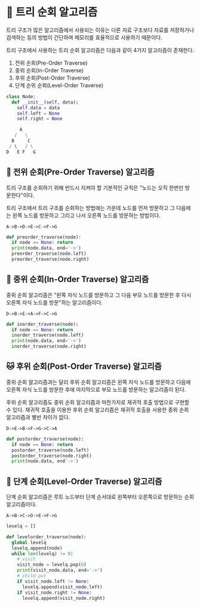 # :palm_tree: 트리 순회 알고리즘
트리 구조가 많은 알고리즘에서 사용되는 이유는 다른 자료 구조보다 자료를 저장하거나 검색하는 등의 방법이 간단하며 메모리를 효율적으로 사용하기 때문이다.

트리 구조에서 사용하는 트리 순회 알고리즘은 다음과 같이 4가지 알고리즘이 존재한다.

1. 전위 순회(Pre-Order Traverse)
2. 중위 순회(In-Order Traverse)
3. 후위 순회(Post-Order Traverse)
4. 단계 순위 순회(Level-Order Traverse)

```python
class Node:
  def __init__(self, data):
    self.data = data
    self.left = None
    self.right = None
```

```python
     A
   /   \
  B     C
 / \   / \
D   E F   G
```

## :hamster: 전위 순회(Pre-Order Traverse) 알고리즘
트리 구조를 순회하기 위해 반드시 지켜야 할 기본적인 규칙은 "노드는 오직 한번만 방문한다"이다.

트리 구조에서 트리 구조를 순회하는 방법에는 가운데 노드를 먼저 방문하고 그 다음에는 왼쪽 노드를 방문하고 그리고 나서 오른쪽 노드를 방문하는 방법이다.

`A->B->D->E->C->F->G`

```python
def preorder_traverse(node):
  if node == None: return
  print(node.data, end='->')
  preorder_traverse(node.left)
  preorder_traverse(node.right)
```

## :dog: 중위 순회(In-Order Traverse) 알고리즘
중위 순회 알고리즘은 "왼쪽 자식 노드를 방문하고 그 다음 부모 노드를 방문한 후 다시 오른쪽 자식 노드를 방문"하는 알고리즘이다.

`D->B->E->A->F->C->G`

```python
def inorder_traverse(node):
  if node == None: return
  inorder_traverse(node.left)
  print(node.data, end='->')
  inorder_traverse(node.right)
```

## :cat: 후위 순회(Post-Order Traverse) 알고리즘
중위 순회 알고리즘과는 달리 후위 순회 알고리즘은 왼쪽 자식 노드를 방문하고 다음에 오른쪽 자식 노드를 방문한 후에 마지막으로 부모 노드를 방문하는 알고리즘이 된다.

후위 순회 알고리즘도 중위 순회 알고리즘과 마찬가지로 재귀적 호출 방법으로 구현할 수 있다. 재귀적 호출을 이용한 후위 순회 알고리즘은 재귀적 호출을 사용한 중위 순회 알고리즘과 별반 차이가 없다.

`D->E->B->F->G->C->A`

```python
def postorder_traverse(node):
  if node == None: return
  postorder_traverse(node.left)
  postorder_traverse(node.right)
  print(node.data, end'->')
```

## :hamster: 단계 순회(Level-Order Traverse) 알고리즘
단계 순회 알고리즘은 루트 노드부터 단계 순서대로 왼쪽부터 오른쪽으로 방문하는 순회 알고리즘이다.

`A->B->C->D->E->F->G`

```python
levelq = []

def levelorder_traverse(node):
  global levelq
  levelq.append(node)
  while len(levelq) != 0:
    # visit
    visit_node = levelq.pop(0)
    print(visit_node.data, end='->')
    # child put
    if visit_node.left != None:
      levelq.append(visit_node.left)
    if visit_node.right != None:
      levelq.append(visit_node.right)
